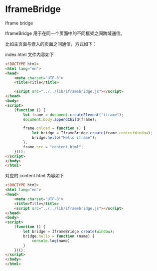 # IframeBridge
Iframe bridge

IframeBridge 用于在同一个页面中的不同框架之间跨域通信。  

比如主页面与嵌入的页面之间通信，方式如下：  

index.html 文件内容如下  
```html
<!DOCTYPE html>
<html lang="en">
<head>
    <meta charset="UTF-8">
    <title>Title</title>

    <script src="../../lib/iframebridge.js"></script>
</head>
<body>
<script>
    (function () {
        let frame = document.createElement("iframe");
        document.body.appendChild(frame);

        frame.onload = function () {
            let bridge = IframeBridge.create(frame.contentWindow);
            bridge.hello("Hello iframe");
        };
        frame.src = "content.html";
    })();
</script>
</body>
</html>
```

对应的 content.html 内容如下  

```html
<!DOCTYPE html>
<html lang="en">
<head>
    <meta charset="UTF-8">
    <title>Title</title>
    <script src="../../lib/iframebridge.js"></script>
</head>
<body>
<script>
    (function () {
        let bridge = IframeBridge.create(window);
        bridge.hello = function (name) {
            console.log(name);
        }
    })();
</script>
</body>
</html>
```